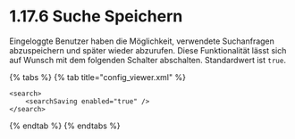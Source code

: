 # 1.17.6 Suche Speichern

Eingeloggte Benutzer haben die Möglichkeit, verwendete Suchanfragen abzuspeichern und später wieder abzurufen. Diese Funktionalität lässt sich auf Wunsch mit dem folgenden Schalter abschalten. Standardwert ist `true`.

{% tabs %}
{% tab title="config\_viewer.xml" %}
```markup
<search>
    <searchSaving enabled="true" />
</search>
```
{% endtab %}
{% endtabs %}



